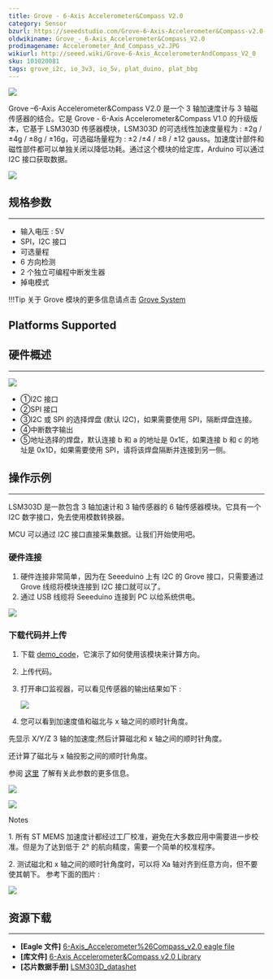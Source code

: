 ```yaml
---
title: Grove - 6-Axis Accelerometer&Compass V2.0
category: Sensor
bzurl: https://seeedstudio.com/Grove-6-Axis-Accelerometer&Compass-v2.0-p-2476.html
oldwikiname: Grove_-_6-Axis_Accelerometer&Compass_V2.0
prodimagename: Accelerometer_And_Compass_v2.JPG
wikiurl: http://seeed.wiki/Grove-6-Axis_AccelerometerAndCompass_V2_0
sku: 101020081
tags: grove_i2c, io_3v3, io_5v, plat_duino, plat_bbg
---
```


![](https://raw.githubusercontent.com/SeeedDocument/Grove-6-Axis_AccelerometerAndCompass_V2.0/master/img/Accelerometer_And_Compass_v2.JPG)

Grove –6-Axis Accelerometer&Compass V2.0 是一个 3 轴加速度计与 3 轴磁传感器的结合。它是 Grove - 6-Axis Accelerometer&Compass V1.0 的升级版本，它基于 LSM303D 传感器模块，LSM303D 的可选线性加速度量程为 : ±2g / ±4g / ±8g / ±16g，可选磁场量程为 : ±2 /±4 / ±8 / ±12 gauss。加速度计部件和磁性部件都可以单独关闭以降低功耗。通过这个模块的给定库，Arduino 可以通过 I2C 接口获取数据。

[![](https://github.com/SeeedDocument/wiki_chinese/raw/master/docs/images/click_to_buy.PNG)](https://item.taobao.com/item.htm?spm=a230r.1.14.8.4b0ee235vIl1j3&id=520936682474&ns=1&abbucket=1#detail)

## 规格参数
-------------

-   输入电压 : 5V
-   SPI，I2C 接口
-   可选量程
-   6 方向检测
-   2 个独立可编程中断发生器
-   掉电模式

!!!Tip
    关于 Grove 模块的更多信息请点击 [Grove System](
http://seeed.wiki/Grove_System/)

Platforms Supported
-------------------

## 硬件概述
------------------

![](https://raw.githubusercontent.com/SeeedDocument/Grove-6-Axis_AccelerometerAndCompass_V2.0/master/img/Grove-6-Axis_AccelerometerAndCompass_V2.0_inter.jpg)

-   ①I2C 接口
-   ②SPI 接口
-   ③I2C 或 SPI 的选择焊盘 (默认 I2C)，如果需要使用 SPI，隔断焊盘连接。
-   ④中断数字输出
-   ⑤地址选择的焊盘，默认连接 b 和 a 的地址是 0x1E，如果连接 b 和 c 的地址是 0x1D，如果需要使用 SPI，请将该焊盘隔断并连接到另一侧。

## 操作示例
-------------

LSM303D 是一款包含 3 轴加速计和 3 轴传感器的 6 轴传感器模块。它具有一个 I2C 数字接口，免去使用模数转换器。

MCU 可以通过 I2C 接口直接采集数据。让我们开始使用吧。

### 硬件连接

1.  硬件连接非常简单，因为在 Seeeduino 上有 I2C 的 Grove 接口，只需要通过 Grove 线缆将模块连接到 I2C 接口就可以了。
2.  通过 USB 线缆将 Seeeduino 连接到 PC 以给系统供电。

![](https://raw.githubusercontent.com/SeeedDocument/Grove-6-Axis_AccelerometerAndCompass_V2.0/master/img/6-Axis_AccelerometerAndCompass_V2.0_connect.jpg)

### 下载代码并上传

1.  下载 [demo\_code](https://github.com/Seeed-Studio/6Axis_Accelerometer_And_Compass_v2)，它演示了如何使用该模块来计算方向。
2.  上传代码。
3.  打开串口监视器，可以看见传感器的输出结果如下 :

    ![](https://raw.githubusercontent.com/SeeedDocument/Grove-6-Axis_AccelerometerAndCompass_V2.0/master/img/6-Axis_AccelerometerAndCompass_V2.0_demo.jpg)

4. 您可以看到加速度值和磁北与 x 轴之间的顺时针角度。

先显示 X/Y/Z 3 轴的加速度;然后计算磁北和 x 轴之间的顺时针角度。

还计算了磁北与 x 轴投影之间的顺时针角度。

参阅 [这里](https://raw.githubusercontent.com/SeeedDocument/Grove-6-Axis_AccelerometerAndCompass_V2.0/master/res/LSM303_application_note.pdf) 了解有关此参数的更多信息。

![](https://raw.githubusercontent.com/SeeedDocument/Grove-6-Axis_AccelerometerAndCompass_V2.0/master/img/Airplane.jpg)

![](https://raw.githubusercontent.com/SeeedDocument/Grove-6-Axis_AccelerometerAndCompass_V2.0/master/img/Airplane_calculated.jpg)

<div class="admonition note">
<p class="admonition-title">Notes</p>
<p>1.  所有 ST MEMS 加速度计都经过工厂校准，避免在大多数应用中需要进一步校准。但是为了达到低于 2° 的航向精度，需要一个简单的校准程序。</p>
<p>2.  测试磁北和 x 轴之间的顺时针角度时，可以将 Xa 轴对齐到任意方向，但不要使其朝下。 参考下面的图片 :</p>
</div>

![](https://raw.githubusercontent.com/SeeedDocument/Grove-6-Axis_AccelerometerAndCompass_V2.0/master/img/Testing.jpg)

## 资源下载
---------
-   **[Eagle 文件]** [6-Axis\_Accelerometer%26Compass\_v2.0 eagle file](https://raw.githubusercontent.com/SeeedDocument/Grove-6-Axis_AccelerometerAndCompass_V2.0/master/res/Grove-6-Axis_AccelerometerAndCompass_v2.0_sch_pcb.zip)
-   **[库文件]** [6-Axis Accelerometer&Compass v2.0 Library](https://github.com/Seeed-Studio/6Axis_Accelerometer_And_Compass_v2)
-   **[芯片数据手册]** [LSM303D\_datashet](https://raw.githubusercontent.com/SeeedDocument/Grove-6-Axis_AccelerometerAndCompass_V2.0/master/res/LSM303D_datasheet.pdf)

<!-- This Markdown file was created from http://www.seeedstudio.com/wiki/Grove_-_6-Axis_Accelerometer&Compass_V2.0 -->
